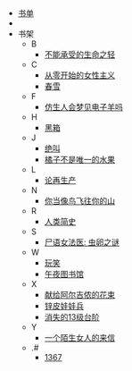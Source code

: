 <!-- docs/_sidebar.md -->

* [书单](/)
* 
* 书架
  * B
    * [不能承受的生命之轻](2022/bunengchengshou)
  * C
    * [从零开始的女性主义](2022/congling)
    * [春雪](2022/chunxue)
  * F
    * [仿生人会梦见电子羊吗](2022/fangshengren)
  * H
    * [黑箱](2021/heixiang)
  * J
    * [绝叫](2022/juejiao)
    * [橘子不是唯一的水果](2022/juzi)
  * L
    * [论再生产](2022/lunzaishengchan)
  * N
    * [你当像鸟飞往你的山](2022/nidang)
  * R
    * [人类简史](2022/renlei)
  * S
    * [尸语女法医: 虫卵之谜](2021/shiyu)
  * W
    * [玩笑](2022/wanxiao)
    * [午夜图书馆](2022/wuye)
  * X
    * [献给阿尔吉侬的花束](2022/xiangei)
    * [锌皮娃娃兵](2022/xinpi)
    * [消失的13级台阶](2021/xiaoshide)
  * Y
    * [一个陌生女人的来信](2021/yigemosheng)
  * .#
    * [1367](2022/1367)